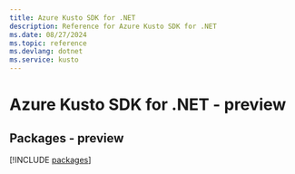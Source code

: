 ```yaml
---
title: Azure Kusto SDK for .NET
description: Reference for Azure Kusto SDK for .NET
ms.date: 08/27/2024
ms.topic: reference
ms.devlang: dotnet
ms.service: kusto
---
```

# Azure Kusto SDK for .NET - preview
## Packages - preview
[!INCLUDE [packages](kusto-index.md)]